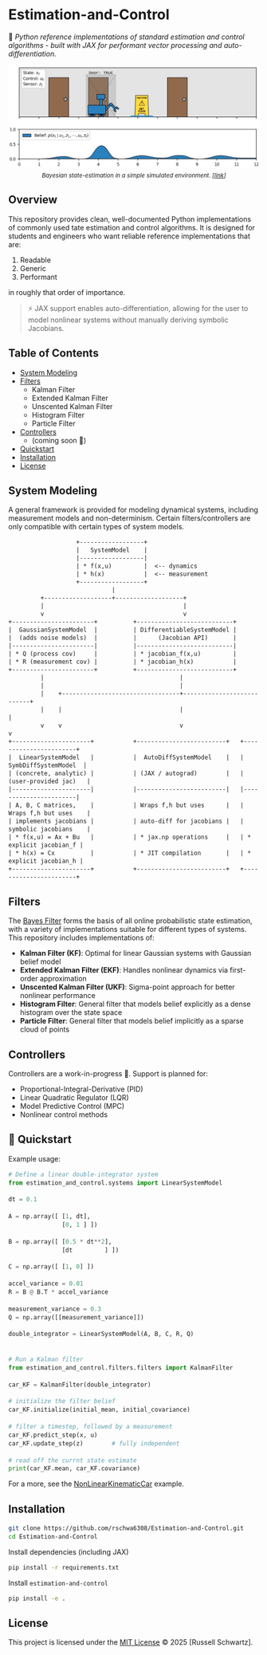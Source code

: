 # Estimation-and-Control

📌 *Python reference implementations of standard estimation and control algorithms - built with JAX for performant vector processing and auto-differentiation.*

<p align="center">
  <img src="docs/media/Robot_Hallway_Localization.png" width="800" alt="Filters Illustration"/>
  <br/>  
  <sub><i>Bayesian state-estimation in a simple simulated environment. 
  [<a href="https://russ-stuff.com/robotics/the-bayes-filter-for-robotic-state-estimation/">link</a>]</i></sub>  

</p>

## Overview

This repository provides clean, well-documented Python implementations of commonly used tate estimation and control algorithms. It is designed for students and engineers who want reliable reference implementations that are:

 1. Readable
 2. Generic
 3. Performant

in roughly that order of importance.

> ⚡ JAX support enables auto-differentiation, allowing for the user to model nonlinear systems without manually deriving symbolic Jacobians.


## Table of Contents

 - [System Modeling](#system-modeling)
 - [Filters](#filters)
   - Kalman Filter
   - Extended Kalman Filter
   - Unscented Kalman Filter
   - Histogram Filter
   - Particle Filter
 - [Controllers](#controllers)
   - (coming soon 🚧)
 - [Quickstart](#🚀-quickstart)
 - [Installation](#installation)
 - [License](#license)


## System Modeling
A general framework is provided for modeling dynamical systems, including measurement models and non-determinism. Certain filters/controllers are only compatible with certain types of system models.
```
                   +------------------+
                   |   SystemModel    |
                   |------------------|
                   | * f(x,u)         |  <-- dynamics
                   | * h(x)           |  <-- measurement
                   +------------------+
                             |
         +-------------------+-------------------+
         |                                       |
         v                                       v
+-----------------------+          +---------------------------+
|  GaussianSystemModel  |          | DifferentiableSystemModel |
|  (adds noise models)  |          |      (Jacobian API)       |
|-----------------------|          |---------------------------|
| * Q (process cov)     |          | * jacobian_f(x,u)         |
| * R (measurement cov) |          | * jacobian_h(x)           |
+-----------------------+          +---------------------------+
         |                                      |
         |                                      |
         |    +---------------------------------+---------------------------+
         |    |                                 |                           |
         v    v                                 v                           v
+----------------------+           +-------------------------+   +-----------------------+
|  LinearSystemModel   |           |  AutoDiffSystemModel    |   |  SymbDiffSystemModel  |
| (concrete, analytic) |           | (JAX / autograd)        |   | (user-provided jac)   |
|----------------------|           |-------------------------|   |-----------------------|
| A, B, C matrices,    |           | Wraps f,h but uses      |   | Wraps f,h but uses    |
| implements jacobians |           | auto-diff for jacobians |   | symbolic jacobians    |
| * f(x,u) = Ax + Bu   |           | * jax.np operations     |   | * explicit jacobian_f |
| * h(x) = Cx          |           | * JIT compilation       |   | * explicit jacobian_h |
+----------------------+           +-------------------------+   +-----------------------+

```

## Filters

The [Bayes Filter](https://russ-stuff.com/robotics/the-bayes-filter-for-robotic-state-estimation/) forms the basis of all online probabilistic state estimation, with a variety of implementations suitable for different types of systems. This repository includes implementations of:

 - **Kalman Filter (KF)**: Optimal for linear Gaussian systems with Gaussian belief model
 - **Extended Kalman Filter (EKF)**: Handles nonlinear dynamics via first-order approximation
 - **Unscented Kalman Filter (UKF)**: Sigma-point approach for better nonlinear performance
 - **Histogram Filter**: General filter that models belief explicitly as a dense histogram over the state space
 - **Particle Filter**: General filter that models belief implicitly as a sparse cloud of points


## Controllers

Controllers are a work-in-progress 🚧. Support is planned for:

 - Proportional-Integral-Derivative (PID)
 - Linear Quadratic Regulator (LQR)
 - Model Predictive Control (MPC)
 - Nonlinear control methods


## 🚀 Quickstart

Example usage:
```python
# Define a linear double-integrator system
from estimation_and_control.systems import LinearSystemModel

dt = 0.1

A = np.array([ [1, dt],
               [0, 1 ] ])

B = np.array([ [0.5 * dt**2],
               [dt         ] ])

C = np.array([ [1, 0] ])

accel_variance = 0.01
R = B @ B.T * accel_variance

measurement_variance = 0.3
Q = np.array([[measurement_variance]])

double_integrator = LinearSystemModel(A, B, C, R, Q)


# Run a Kalman filter
from estimation_and_control.filters.filters import KalmanFilter

car_KF = KalmanFilter(double_integrator)

# initialize the filter belief
car_KF.initialize(initial_mean, initial_covariance)

# filter a timestep, followed by a measurement
car_KF.predict_step(x, u)
car_KF.update_step(z)        # fully independent

# read off the currnt state estimate
print(car_KF.mean, car_KF.covariance)
```

For a more, see the [NonLinearKinematicCar](examples/NonLinearKinematicCar/nonlinear_car_estimation_EKF.ipynb) example.

## Installation

```bash
git clone https://github.com/rschwa6308/Estimation-and-Control.git
cd Estimation-and-Control
```

Install dependencies (including JAX)
```bash
pip install -r requirements.txt
```

Install `estimation-and-control`
```bash
pip install -e .
```

## License
This project is licensed under the [MIT License](LICENSE) © 2025 [Russell Schwartz].
